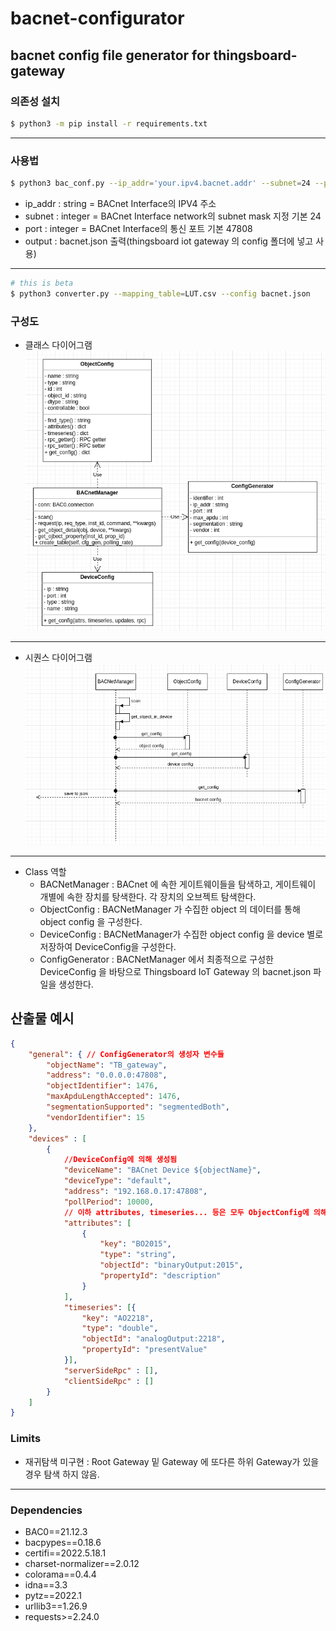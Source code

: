 # bacnet-configurator
bacnet config file generator for thingsboard-gateway
--------
### 의존성 설치
```bash
$ python3 -m pip install -r requirements.txt
```
--------
### 사용법
```bash
$ python3 bac_conf.py --ip_addr='your.ipv4.bacnet.addr' --subnet=24 --port=47808
```   
* ip_addr : string =  BACnet Interface의 IPV4 주소 
* subnet : integer = BACnet Interface network의 subnet mask 지정 기본 24
* port : integer = BACnet Interface의 통신 포트 기본 47808 
* output : bacnet.json 출력(thingsboard iot gateway 의 config 폴더에 넣고 사용)
------
```bash 
# this is beta
$ python3 converter.py --mapping_table=LUT.csv --config bacnet.json
```
### 구성도
* 클래스 다이어그램
![class-diagram](./resource/class_diagram.png)  
---
* 시퀀스 다이어그램
![sequence](./resource/sequence.png)  
---
* Class 역할
  - BACNetManager : BACnet 에 속한 게이트웨이들을 탐색하고, 게이트웨이 개별에 속한 장치를 탕색한다. 각 장치의 오브젝트 탐색한다.
  - ObjectConfig : BACNetManager 가 수집한 object 의 데이터를 통해 object config 을 구성한다.
  - DeviceConfig : BACNetManager가 수집한 object config 을 device 별로 저장하여 DeviceConfig을 구성한다.
  - ConfigGenerator : BACNetManager 에서 최종적으로 구성한 DeviceConfig 을 바탕으로 Thingsboard IoT Gateway 의 bacnet.json 파일을 생성한다.
## 산출물 예시
```json
{
    "general": { // ConfigGenerator의 생성자 변수들
        "objectName": "TB_gateway",
        "address": "0.0.0.0:47808",
        "objectIdentifier": 1476,
        "maxApduLengthAccepted": 1476,
        "segmentationSupported": "segmentedBoth",
        "vendorIdentifier": 15
    },
    "devices" : [
        {    
            //DeviceConfig에 의해 생성됨
            "deviceName": "BACnet Device ${objectName}",
            "deviceType": "default",
            "address": "192.168.0.17:47808",
            "pollPeriod": 10000,
            // 이하 attributes, timeseries... 등은 모두 ObjectConfig에 의해 생성됨
            "attributes": [   
                {                 
                    "key": "BO2015",
                    "type": "string",
                    "objectId": "binaryOutput:2015",
                    "propertyId": "description"
                }
            ],
            "timeseries": [{
                "key": "AO2218",
                "type": "double",
                "objectId": "analogOutput:2218",
                "propertyId": "presentValue"
            }],
            "serverSideRpc" : [],
            "clientSideRpc" : []
        }
    ]
}
```

### Limits
* 재귀탐색 미구현 : Root Gateway 밑 Gateway 에 또다른 하위 Gateway가 있을 경우 탐색 하지 않음.
------
### Dependencies
* BAC0==21.12.3
* bacpypes==0.18.6
* certifi==2022.5.18.1
* charset-normalizer==2.0.12
* colorama==0.4.4
* idna==3.3
* pytz==2022.1
* urllib3==1.26.9
* requests>=2.24.0

